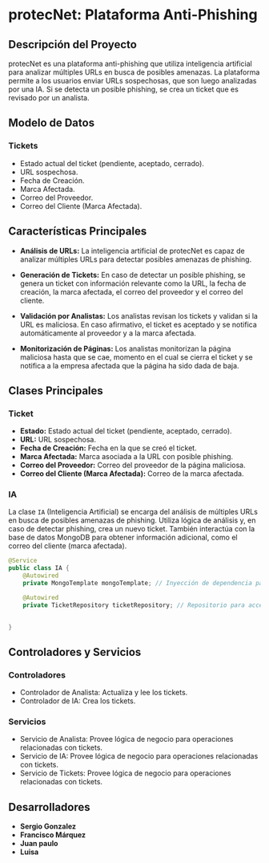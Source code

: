 # protecNet: Plataforma Anti-Phishing

## Descripción del Proyecto

protecNet es una plataforma anti-phishing que utiliza inteligencia artificial para analizar múltiples URLs en busca de posibles amenazas. La plataforma permite a los usuarios enviar URLs sospechosas, que son luego analizadas por una IA. Si se detecta un posible phishing, se crea un ticket que es revisado por un analista.

## Modelo de Datos

### Tickets
- Estado actual del ticket (pendiente, aceptado, cerrado).
- URL sospechosa.
- Fecha de Creación.
- Marca Afectada.
- Correo del Proveedor.
- Correo del Cliente (Marca Afectada).

## Características Principales

- **Análisis de URLs:** La inteligencia artificial de protecNet es capaz de analizar múltiples URLs para detectar posibles amenazas de phishing.

- **Generación de Tickets:** En caso de detectar un posible phishing, se genera un ticket con información relevante como la URL, la fecha de creación, la marca afectada, el correo del proveedor y el correo del cliente.

- **Validación por Analistas:** Los analistas revisan los tickets y validan si la URL es maliciosa. En caso afirmativo, el ticket es aceptado y se notifica automáticamente al proveedor y a la marca afectada.

- **Monitorización de Páginas:** Los analistas monitorizan la página maliciosa hasta que se cae, momento en el cual se cierra el ticket y se notifica a la empresa afectada que la página ha sido dada de baja.


## Clases Principales

### Ticket

- **Estado:** Estado actual del ticket (pendiente, aceptado, cerrado).
- **URL:** URL sospechosa.
- **Fecha de Creación:** Fecha en la que se creó el ticket.
- **Marca Afectada:** Marca asociada a la URL con posible phishing.
- **Correo del Proveedor:** Correo del proveedor de la página maliciosa.
- **Correo del Cliente (Marca Afectada):** Correo de la marca afectada.

### IA

La clase `IA` (Inteligencia Artificial) se encarga del análisis de múltiples URLs en busca de posibles amenazas de phishing. Utiliza lógica de análisis y, en caso de detectar phishing, crea un nuevo ticket. También interactúa con la base de datos MongoDB para obtener información adicional, como el correo del cliente (marca afectada).

```java
@Service
public class IA {
    @Autowired
    private MongoTemplate mongoTemplate; // Inyección de dependencia para interactuar con MongoDB

    @Autowired
    private TicketRepository ticketRepository; // Repositorio para acceder a los datos de Ticket en MongoDB

    
}
```
## Controladores y Servicios

### Controladores

- Controlador de Analista: Actualiza y lee los tickets.
- Controlador de IA: Crea los tickets.

### Servicios

- Servicio de Analista: Provee lógica de negocio para operaciones relacionadas con tickets.
- Servicio de IA: Provee lógica de negocio para operaciones relacionadas con tickets.
- Servicio de Tickets: Provee lógica de negocio para operaciones relacionadas con tickets.


## Desarrolladores

- **Sergio Gonzalez**
- **Francisco Márquez**
- **Juan paulo**
- **Luisa**
